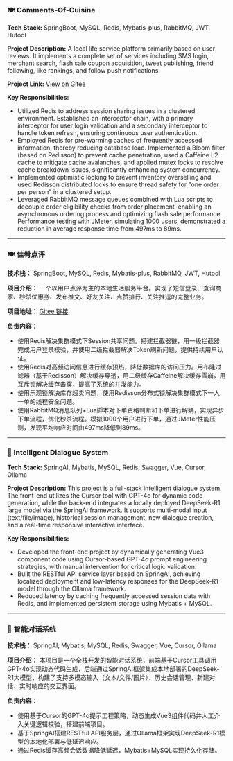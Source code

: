 ### 🍽️ Comments-Of-Cuisine
**Tech Stack:** SpringBoot, MySQL, Redis, Mybatis-plus, RabbitMQ, JWT, Hutool

**Project Description:**
A local life service platform primarily based on user reviews. It implements a complete set of services including SMS login, merchant search, flash sale coupon acquisition, tweet publishing, friend following, like rankings, and follow push notifications.

**Project Link:** [View on Gitee](https://gitee.com/Richard_Tam/comments-of-cuisine)

**Key Responsibilities:**
*   Utilized Redis to address session sharing issues in a clustered environment. Established an interceptor chain, with a primary interceptor for user login validation and a secondary interceptor to handle token refresh, ensuring continuous user authentication.
*   Employed Redis for pre-warming caches of frequently accessed information, thereby reducing database load. Implemented a Bloom filter (based on Redisson) to prevent cache penetration, used a Caffeine L2 cache to mitigate cache avalanches, and applied mutex locks to resolve cache breakdown issues, significantly enhancing system concurrency.
*   Implemented optimistic locking to prevent inventory overselling and used Redisson distributed locks to ensure thread safety for "one order per person" in a clustered setup.
*   Leveraged RabbitMQ message queues combined with Lua scripts to decouple order eligibility checks from order placement, enabling an asynchronous ordering process and optimizing flash sale performance. Performance testing with JMeter, simulating 1000 users, demonstrated a reduction in average response time from 497ms to 89ms.

---

### 🍽️ 佳肴点评
**技术栈：** SpringBoot, MySQL, Redis, Mybatis-plus, RabbitMQ, JWT, Hutool

**项目介绍：**
一个以用户点评为主的本地生活服务平台。实现了短信登录、查询商家、秒杀优惠券、发布推文、好友关注、点赞排行、关注推送的完整业务。

**项目地址：** [Gitee 链接](https://gitee.com/Richard_Tam/comments-of-cuisine)

**负责内容：**
*   使用Redis解决集群模式下Session共享问题。搭建拦截器链，用一级拦截器完成用户登录校验，并使用二级拦截器解决Token刷新问题，提供持续用户认证。
*   使用Redis对高频访问信息进行缓存预热，降低数据库的访问压力。用布隆过滤器（基于Redisson）解决缓存穿透，用二级缓存Caffeine解决缓存雪崩，用互斥锁解决缓存击穿，提高了系统的并发能力。
*   使用乐观锁解决库存超卖问题，使用Redisson分布式锁解决集群模式下一人一单的线程安全问题。
*   使用RabbitMQ消息队列+Lua脚本对下单资格判断和下单进行解耦，实现异步下单流程，优化秒杀流程。模拟1000个用户进行下单，通过JMeter性能压测，发现平均响应时间由497ms降低到89ms。

---

### 💬 Intelligent Dialogue System
**Tech Stack:** SpringAI, Mybatis, MySQL, Redis, Swagger, Vue, Cursor, Ollama

**Project Description:**
This project is a full-stack intelligent dialogue system. The front-end utilizes the Cursor tool with GPT-4o for dynamic code generation, while the back-end integrates a locally deployed DeepSeek-R1 large model via the SpringAI framework. It supports multi-modal input (text/file/image), historical session management, new dialogue creation, and a real-time responsive interactive interface.

**Key Responsibilities:**
*   Developed the front-end project by dynamically generating Vue3 component code using Cursor-based GPT-4o prompt engineering strategies, with manual intervention for critical logic validation.
*   Built the RESTful API service layer based on SpringAI, achieving localized deployment and low-latency responses for the DeepSeek-R1 model through the Ollama framework.
*   Reduced latency by caching frequently accessed session data with Redis, and implemented persistent storage using Mybatis + MySQL.

---

### 💬 智能对话系统
**技术栈：** SpringAI, Mybatis, MySQL, Redis, Swagger, Vue, Cursor, Ollama

**项目介绍：**
本项目是一个全栈开发的智能对话系统，前端基于Cursor工具调用GPT-4o实现动态代码生成，后端通过SpringAI框架集成本地部署的DeepSeek-R1大模型，构建了支持多模态输入（文本/文件/图片）、历史会话管理、新建对话、实时响应的交互界面。

**负责内容：**
*   使用基于Cursor的GPT-4o提示工程策略，动态生成Vue3组件代码并人工介入关键逻辑校验，搭建前端项目。
*   基于SpringAI搭建RESTful API服务层，通过Ollama框架实现DeepSeek-R1模型的本地化部署与低延迟响应。
*   通过Redis缓存高频会话数据降低延迟，Mybatis+MySQL实现持久化存储。
